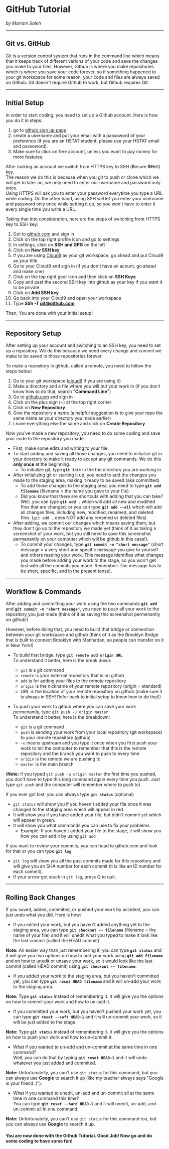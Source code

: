 # GitHub Tutorial

_by Mariam Saleh_

---
## Git vs. GitHub

Git is a version control system that runs in the command line which means that it keeps track of different verions of your code and save the changes you make to your files. However, Github is where you make repositories which is where you save your code forever, so if something happened to your git workspace for some reason, your code and files are always saved on Github. Git doesn't require Github to work, but Github requires Git. 

---
## Initial Setup

In order to start coding, you need to set up a Github account.
Here is how you do it in steps:
1. go to [github sign up page](https://github.com/join?source=header-home).
2. create a username and put your email with a passoword of your preference (if you are an HSTAT student, please use your HSTAT email and passoword).
3. Make sure to click on free account, unless you want to pay money for more features.

After making an account we switch from HTTPS key to SSH (**S**ecure **SH**ell) key.   
The reason we do this is because when you git to push or clone which we will get to later on, we only need to enter our username and password only once.   
Using HTTPS will ask you to enter your password everytime you type a URL while coding. On the other hand, using SSH will let you enter your username and password only once while setting it up, so you won't have to enter it every single time you write a URL.

Taking that into consideration, here are the steps of switching from HTTPS key to SSH key:
1. Got to [github.com](github.com) and sign in
2. Click on the top right profile icon and go to settings
3. In settings, click on **SSH and GPG** on the left
4. Click on **New SSH key**
5. If you are using [Cloud9](c9.io) as your git workspace, go ahead and put Cloud9 as your title
6. Go to your Cloud9 and sign in (if you don't have an acount, go ahead and make one)
7. Click on the top right gear icon and then click on **SSH Keys** 
8. Copy and past the second SSH key into github as your key if you want it to be private
9. Click on **Add SSH key**
10. Go back into your Cloud9 and open your workspace
11. Type **SSh -T git@github.com**

Then, You are done with your initial setup!

---
## Repository Setup

After setting up your account and switching to an SSH key, you need to set up a repository. We do this because we need every change and commit we make to be saved in those repositories forever.

To make a repository in github, called a remote, you need to follow the steps below:
1. Go to your git workspace ([cloud9](c9.io) if you are using it)
2. Make a directory and a file where you will put your work in (if you don't know how to do that, search "**Command Line**")
3. Go to [github.com](github.com) and sign in
4. Click on the plus sign (+) at the top right corner
5. Click on **New Repository** 
6. Give the repository a name (a helpful suggestion is to give your repo the same name as your directory you made earlier)
7. Leave everything else the same and click on **Create Repository**

Now you've made a new repository, you need to do some coding and save your code to the repository you made.

* First, make some edits and writing to your file.
* To start adding and saving all those changes, you need to initialize git in your directory to make it ready to accept any git commands. We do this **only once** at the beginning.
    * To initialize git, type **`git init`** in the the directory you are working in 
* After initializing git or starting it up, you need to add the changes you made to the staging area, making it ready to be saved (aka committed) 
    * To add those changes to the staging area, you need to type **`git add filename`** (filename = the name you gave to your file)
    * Did you know that there are shortcuts with adding that you can take? Well, you can type **`git add .`** which will add all new and modified files that are changed, or you can type **`git add --all`** which will add all changes files, including new, modified, renamed, and deleted files. (`git add .` does NOT add any renamed or deleted files)
* After adding, we commit our changes which means saving them, but they don't go up to the repository we made yet (think of it as taking a screenshot of your work, but you still need to save this screenshot permenantly on your computer which will be github in this case!).
    * To commit your changes, type **`git commit -m "short message"`** (short message = a very short and specific message you give to yourself and others reading your work. This message identifies what changes you made before adding your work to the stage, so you won't get lost with all the commits you made. Remember: The message has to be short, specific, and in the present tense).

---
## Workflow & Commands

After adding and committing your work using the two commands **`git add`** and **`git commit -m "short message"`**, you need to push all your work to the repository you just made (think of it as saving this screenshot permenantly on github!)   

However, before doing that, you need to build that bridge or connection between your git workspace and github (think of it as the Brooklyn Bridge that is built to connect Brooklyn with Manhattan, so people can transfer on it in New York!)
* To build that bridge, type **`git remote add origin URL`**   
To understand it better, here is the break down:
    * `git` is a git command
    * `remote` is your external repository that is on github
    * `add` is for adding your files to the remote repository
    * `origin` is the nickname of your remote repository (origin = standard)
    * URL is the location of your remote repository on github (make sure it is always in SSH! Refer back to initial setup to know how to do that!)

* To push your work to github where you can save your work permenantly, type `git push -u origin master`   
To understand it better, here is the breakdown:
    * `git` is a git command
    * `push` is sending your work from your local repository (git workspace) to your remote repository (github) 
    * `-u` means upstream and you type it once when you first push your work to tell the computer to remember that this is the remote repository and the branch you want to push to every time
    * `origin` is the remote we are pushing to
    * `master` is the main branch 

(**Note:** if you typed `git push -u origin master` the first time you pushed, you don't have to type this long command again every time you push. Just type `git push` and the computer will remember where to push to)

If you ever got lost, you can always type **`git status`** (optional)
* `git status` will show you if you haven't added your file once it was changed to the statging area which will appear in red.
* It will show you if you have added your file, but didn't commit yet which will appear in green.
* It will show you what commands you can use to fix your problems.
    * Example: If you haven't added your file to the stage, it will show you how you can add it by using `git add`

If you want to review your commits, you can head to github.com and look for that or you can type **`git log`** 
* `git log` will show you all the past commits made for this repository and will give you an SHA number for each commit (it is like an ID number for each commit).
* If your arrow got stuck in `git log`, press Q to quit.

---
## Rolling Back Changes

If you saved, added, commited, or pushed your work by accident, you can just undo what you did. Here is how:

* If you edited your work, but you haven't added anything yet to the staging area, you can type **`git checkout -- filename`** (filename = the name of your file) and it will unedit what you typed to make it look like the last commit (called the HEAD commit) 

**Note:** An easier way than just remembering it, you can type **`git status`** and it will give you two options on how to add your work using **`git add filename`** and on how to unedit or unsave your work, so it would look like the last commit (called HEAD commit) using **`git checkout -- filename`**.

* If you added your work to the staging area, but you haven't committed yet, you can type **`git reset HEAD filename`** and it will un-add your work to the staging area.

**Note:** Type **`git status`** instead of remembering it. It will give you the options on how to commit your work and how to un-add it.

* If you committed your work, but you haven't pushed your work yet, you can type **`git reset --soft HEAD~1`** and it will un-commit your work, so it will be just added to the stage.

**Note:** Type **`git status`** instead of remembering it. It will give you the options on how to push your work and how to un-commit it.

* What if you wanted to un-add and un-commit at the same time in one command?   
Well, you can do that by typing **`git reset HEAD~1`** and it will undo whatever you just added and commited.

**Note:** Unfortunatelly, you can't use `git status` for this command, but you can always use **Google** to search it up (like my teacher always says "Google is your friend :)"). 

* What if you wanted to unedit, un-add and un-commit all at the same time in one command this time?   
You can type **`git reset --hard HEAD~1`** and it will unedit, un-add, and un-commit all in one command.

**Note:** Unfortunatelly, you can't use `git status` for this command too, but you can always use **Google** to search it up.

#### You are now done with the Github Tutorial. Good Job! Now go and do some coding to have some fun!

